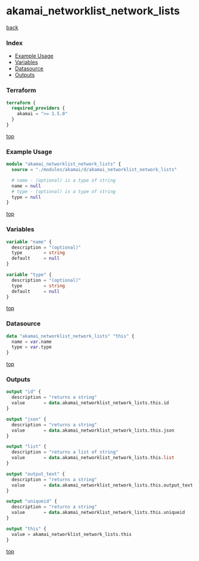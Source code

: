 # akamai_networklist_network_lists

[back](../akamai.md)

### Index

- [Example Usage](#example-usage)
- [Variables](#variables)
- [Datasource](#datasource)
- [Outputs](#outputs)

### Terraform

```terraform
terraform {
  required_providers {
    akamai = ">= 1.5.0"
  }
}
```

[top](#index)

### Example Usage

```terraform
module "akamai_networklist_network_lists" {
  source = "./modules/akamai/d/akamai_networklist_network_lists"

  # name - (optional) is a type of string
  name = null
  # type - (optional) is a type of string
  type = null
}
```

[top](#index)

### Variables

```terraform
variable "name" {
  description = "(optional)"
  type        = string
  default     = null
}

variable "type" {
  description = "(optional)"
  type        = string
  default     = null
}
```

[top](#index)

### Datasource

```terraform
data "akamai_networklist_network_lists" "this" {
  name = var.name
  type = var.type
}
```

[top](#index)

### Outputs

```terraform
output "id" {
  description = "returns a string"
  value       = data.akamai_networklist_network_lists.this.id
}

output "json" {
  description = "returns a string"
  value       = data.akamai_networklist_network_lists.this.json
}

output "list" {
  description = "returns a list of string"
  value       = data.akamai_networklist_network_lists.this.list
}

output "output_text" {
  description = "returns a string"
  value       = data.akamai_networklist_network_lists.this.output_text
}

output "uniqueid" {
  description = "returns a string"
  value       = data.akamai_networklist_network_lists.this.uniqueid
}

output "this" {
  value = akamai_networklist_network_lists.this
}
```

[top](#index)